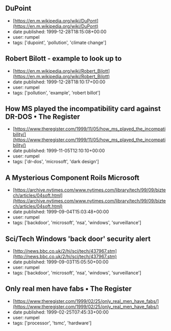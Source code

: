 ## DuPoint
 - [https://en.m.wikipedia.org/wiki/DuPont](https://en.m.wikipedia.org/wiki/DuPont)
 - date published: 1999-12-28T18:15:08+00:00
 - user: rumpel
 - tags: ['dupoint', 'pollution', 'climate change']

## Robert Bilott - example to look up to
 - [https://en.m.wikipedia.org/wiki/Robert_Bilott](https://en.m.wikipedia.org/wiki/Robert_Bilott)
 - date published: 1999-12-28T18:10:17+00:00
 - user: rumpel
 - tags: ['pollution', 'example', 'robert billot']

## How MS played the incompatibility card against DR-DOS • The Register
 - [https://www.theregister.com/1999/11/05/how_ms_played_the_incompatibility/](https://www.theregister.com/1999/11/05/how_ms_played_the_incompatibility/)
 - date published: 1999-11-05T12:10:10+00:00
 - user: rumpel
 - tags: ['dr-dos', 'microsoft', 'dark design']

## A Mysterious Component Roils Microsoft
 - [https://archive.nytimes.com/www.nytimes.com/library/tech/99/09/biztech/articles/04soft.html](https://archive.nytimes.com/www.nytimes.com/library/tech/99/09/biztech/articles/04soft.html)
 - date published: 1999-09-04T15:03:48+00:00
 - user: rumpel
 - tags: ['backdoor', 'microsoft', 'nsa', 'windows', 'surveillance']

## Sci/Tech  Windows 'back door' security alert
 - [http://news.bbc.co.uk/2/hi/sci/tech/437967.stm](http://news.bbc.co.uk/2/hi/sci/tech/437967.stm)
 - date published: 1999-09-03T15:05:50+00:00
 - user: rumpel
 - tags: ['backdoor', 'microsoft', 'nsa', 'windows', 'surveillance']

## Only real men have fabs • The Register
 - [https://www.theregister.com/1999/02/25/only_real_men_have_fabs/](https://www.theregister.com/1999/02/25/only_real_men_have_fabs/)
 - date published: 1999-02-25T07:45:33+00:00
 - user: rumpel
 - tags: ['processor', 'tsmc', 'hardware']

